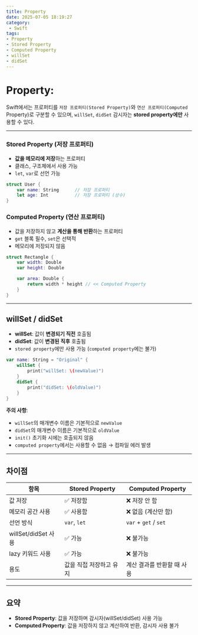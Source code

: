 ```yaml
---
title: Property
date: 2025-07-05 18:19:27
category:
 - Swift
tags: 
- Property
- Stored Property
- Computed Property
- willSet
- didSet
---
```


# Property:
Swift에서는 프로퍼티를 `저장 프로퍼티(Stored Property)`와 `연산 프로퍼티(Computed `Property)로 구분할 수 있으며,  `willSet`, `didSet` 감시자는 **stored property에만** 사용할 수 있다. 

---

### Stored Property (저장 프로퍼티)
- **값을 메모리에 저장**하는 프로퍼티
- 클래스, 구조체에서 사용 가능
- `let`, `var`로 선언 가능
```swift
struct User {
    var name: String      // 저장 프로퍼티
    let age: Int          // 저장 프로퍼티 (상수)
}
```

### Computed Property (연산 프로퍼티)
- 값을 저장하지 않고 **계산을 통해 반환**하는 프로퍼티
- `get` 블록 필수, `set`은 선택적
- 메모리에 저장되지 않음
```swift
struct Rectangle {
    var width: Double
    var height: Double

    var area: Double {    
        return width * height // << Computed Property
    }
}
```

---

## willSet / didSet
- **willSet**: 값이 **변경되기 직전** 호출됨
- **didSet**: 값이 **변경된 직후** 호출됨
- `stored property`에만 사용 가능 (`computed property`에는 불가)
```swift
var name: String = "Original" {
    willSet {
        print("willSet: \(newValue)")
    }
    didSet {
        print("didSet: \(oldValue)")
    }
}
```

**주의 사항**:
- `willSet`의 매개변수 이름은 기본적으로 `newValue`
- `didSet`의 매개변수 이름은 기본적으로 `oldValue`
- `init()` 초기화 시에는 호출되지 않음
- `computed property`에서는 사용할 수 없음 → 컴파일 에러 발생

---

## 차이점
| 항목 | Stored Property | Computed Property |
|------|------------------|--------------------|
| 값 저장 | ✅ 저장함 | ❌ 저장 안 함 |
| 메모리 공간 사용 | ✅ 사용함 | ❌ 없음 (계산만 함) |
| 선언 방식 | `var`, `let` | `var` + `get` / `set` |
| willSet/didSet 사용 | ✅ 가능 | ❌ 불가능 |
| lazy 키워드 사용 | ✅ 가능 | ❌ 불가능 |
| 용도 | 값을 직접 저장하고 유지 | 계산 결과를 반환할 때 사용 |

---

## 요약
- **Stored Property**: 값을 저장하며 감시자(willSet/didSet) 사용 가능
- **Computed Property**: 값을 저장하지 않고 계산하여 반환, 감시자 사용 불가
